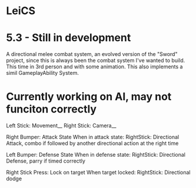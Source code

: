 # LeiCS

# 5.3 - Still in development

A directional melee combat system, an evolved version of the "Sword" project, since this is always been the combat system I've wanted to build.
This time in 3rd person and with some animation.
This also implements a simil GameplayAbility System.

# Currently working on AI, may not funciton correctly

Left Stick: Movement__
Right Stick: Camera__

Right Bumper: Attack State
When in attack state:
RightStick: Directional Attack, combo if followed by another directional action at the right time

Left Bumper: Defense State
When in defense state:
RightStick: Directional Defense, parry if timed correctly

Right Stick Press: Lock on target
When target locked:
RightStick: Directional dodge
